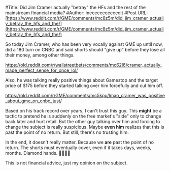 #Title: Did Jim Cramer actually "betray" the HFs and the rest of the mainstream financial media?
#Author: ineeeeeeeeeeedit
#Post URL: [https://www.reddit.com/r/GME/comments/mc8z5m/did_jim_cramer_actually_betray_the_hfs_and_the/](https://www.reddit.com/r/GME/comments/mc8z5m/did_jim_cramer_actually_betray_the_hfs_and_the/)


So today Jim Cramer, who has been very vocally against GME up until now, did a 180 turn on CNBC and said shorts should "give up" before they lose all their money, among other things.   

https://old.reddit.com/r/wallstreetbets/comments/mc62l6/cramer_actually_made_perfect_sense_for_once_lol/  

Also, he was talking really positive things about Gamestop and the target price of $175 before they started talking over him forcefully and cut him off.  

https://old.reddit.com/r/GME/comments/mc5kpu/lmao_cramer_was_positive_about_gme_on_cnbc_just/  

Based on his track record over years, I can't trust this guy. This **might** be a tactic to pretend he is suddenly on the free market's "side" only to change back later and hurt retail. But the other guy talking over him and forcing to change the subject is really suspicious. Maybe **even him** realizes that this is past the point of no return. But still, there's no trusting him.  

In the end, it doesn't really matter. Because we **are** past the point of no return. The shorts must eventually cover, even if it takes days, weeks, months. Diamond hands. 💎🙌🚀🍌

This is not financial advice, just my opinion on the subject.